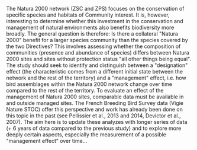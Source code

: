 
The Natura 2000 network (ZSC and ZPS) focuses on the conservation of specific species and habitats of Community interest. It is, however, interesting to determine whether this investment in the conservation and management of natural environments also benefits biodiversity more broadly. The general question is therefore: Is there a collateral "Natura 2000" benefit for a larger species community than the species covered by the two Directives?
This involves assessing whether the composition of communities (presence and abundance of species) differs between Natura 2000 sites and sites without protection status "all other things being equal". The study should seek to identify and distinguish between a "designation" effect (the characteristic comes from a different initial state between the network and the rest of the territory) and a "management" effect, i.e. how bird assemblages within the Natura 2000 network change over time compared to the rest of the territory.
To evaluate an effect of the management of Natura 2000 sites, comparable data must be available in and outside managed sites. The French Breeding Bird Survey data (Vigie Nature STOC) offer this perspective and work has already been done on this topic in the past (see Pellissier et al., 2013 and 2014, Devictor et al., 2007). The aim here is to update these analyzes with longer series of data (+ 6 years of data compared to the previous study) and to explore more deeply certain aspects, especially the measurement of a possible "management effect” over time…
